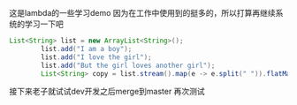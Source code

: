 这是lambda的一些学习demo
因为在工作中使用到的挺多的，所以打算再继续系统的学习一下吧

```java
List<String> list = new ArrayList<String>();
		list.add("I am a boy");
		list.add("I love the girl");
		list.add("But the girl loves another girl");
		List<String> copy = list.stream().map(e -> e.split(" ")).flatMap(Arrays::stream).distinct().collect(Collectors.toList());
```

接下来老子就试试dev开发之后merge到master  再次测试